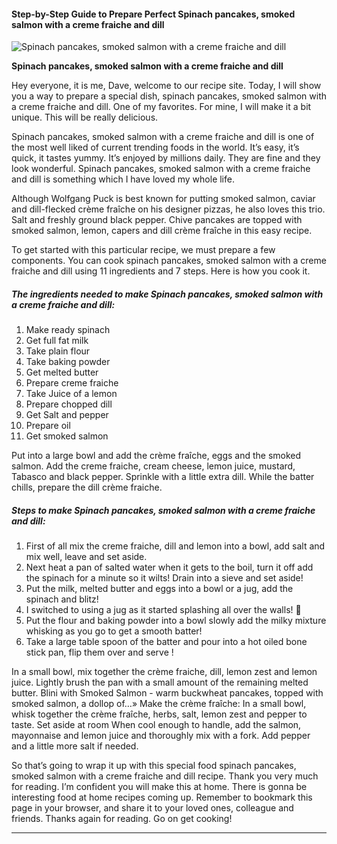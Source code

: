             

#### Step-by-Step Guide to Prepare Perfect Spinach pancakes, smoked salmon with a creme fraiche and dill

![Spinach pancakes, smoked salmon with a creme fraiche and dill](https://img-global.cpcdn.com/recipes/a8ececbd582cb6ff/751x532cq70/spinach-pancakes-smoked-salmon-with-a-creme-fraiche-and-dill-recipe-main-photo.jpg)

**Spinach pancakes, smoked salmon with a creme fraiche and dill**

Hey everyone, it is me, Dave, welcome to our recipe site. Today, I will show you a way to prepare a special dish, spinach pancakes, smoked salmon with a creme fraiche and dill. One of my favorites. For mine, I will make it a bit unique. This will be really delicious.

Spinach pancakes, smoked salmon with a creme fraiche and dill is one of the most well liked of current trending foods in the world. It’s easy, it’s quick, it tastes yummy. It’s enjoyed by millions daily. They are fine and they look wonderful. Spinach pancakes, smoked salmon with a creme fraiche and dill is something which I have loved my whole life.

Although Wolfgang Puck is best known for putting smoked salmon, caviar and dill-flecked crème fraîche on his designer pizzas, he also loves this trio. Salt and freshly ground black pepper. Chive pancakes are topped with smoked salmon, lemon, capers and dill crème fraîche in this easy recipe.

To get started with this particular recipe, we must prepare a few components. You can cook spinach pancakes, smoked salmon with a creme fraiche and dill using 11 ingredients and 7 steps. Here is how you cook it.

##### The ingredients needed to make Spinach pancakes, smoked salmon with a creme fraiche and dill:

1.  Make ready spinach
2.  Get full fat milk
3.  Take plain flour
4.  Take baking powder
5.  Get melted butter
6.  Prepare creme fraiche
7.  Take Juice of a lemon
8.  Prepare chopped dill
9.  Get Salt and pepper
10.  Prepare oil
11.  Get smoked salmon

Put into a large bowl and add the crème fraîche, eggs and the smoked salmon. Add the creme fraiche, cream cheese, lemon juice, mustard, Tabasco and black pepper. Sprinkle with a little extra dill. While the batter chills, prepare the dill crème fraiche.

##### Steps to make Spinach pancakes, smoked salmon with a creme fraiche and dill:

1.  First of all mix the creme fraiche, dill and lemon into a bowl, add salt and mix well, leave and set aside.
2.  Next heat a pan of salted water when it gets to the boil, turn it off add the spinach for a minute so it wilts! Drain into a sieve and set aside!
3.  Put the milk, melted butter and eggs into a bowl or a jug, add the spinach and blitz!
4.  I switched to using a jug as it started splashing all over the walls! 🤭
5.  Put the flour and baking powder into a bowl slowly add the milky mixture whisking as you go to get a smooth batter!
6.  Take a large table spoon of the batter and pour into a hot oiled bone stick pan, flip them over and serve !

In a small bowl, mix together the crème fraiche, dill, lemon zest and lemon juice. Lightly brush the pan with a small amount of the remaining melted butter. Blini with Smoked Salmon - warm buckwheat pancakes, topped with smoked salmon, a dollop of…» Make the crème fraîche: In a small bowl, whisk together the crème fraîche, herbs, salt, lemon zest and pepper to taste. Set aside at room When cool enough to handle, add the salmon, mayonnaise and lemon juice and thoroughly mix with a fork. Add pepper and a little more salt if needed.

So that’s going to wrap it up with this special food spinach pancakes, smoked salmon with a creme fraiche and dill recipe. Thank you very much for reading. I’m confident you will make this at home. There is gonna be interesting food at home recipes coming up. Remember to bookmark this page in your browser, and share it to your loved ones, colleague and friends. Thanks again for reading. Go on get cooking!

* * *